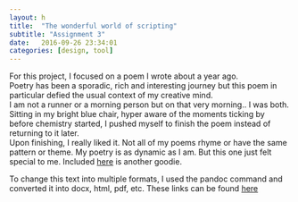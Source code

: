```yaml
---
layout: h
title:  "The wonderful world of scripting"
subtitle: "Assignment 3"
date:   2016-09-26 23:34:01
categories: [design, tool]
---
```


For this project, I focused on a poem I wrote about a year ago.  
Poetry has been a sporadic, rich and interesting journey but this poem in particular defied the usual context of my creative mind.   
I am not a runner or a morning person but on that very morning.. I was both.  
Sitting in my bright blue chair, hyper aware of the moments ticking by before chemistry started, I pushed myself to finish the poem instead of returning to it later.  
Upon finishing, I really liked it. Not all of my poems rhyme or have the same pattern or theme. My poetry is as dynamic as I am. But this one just felt special to me.
Included [here]() is another goodie. 

To change this text into multiple formats, I used the pandoc command and converted it into docx, html, pdf, etc. These links can be found [here](https://github.com/inls161/assignment-3-gavvy) 